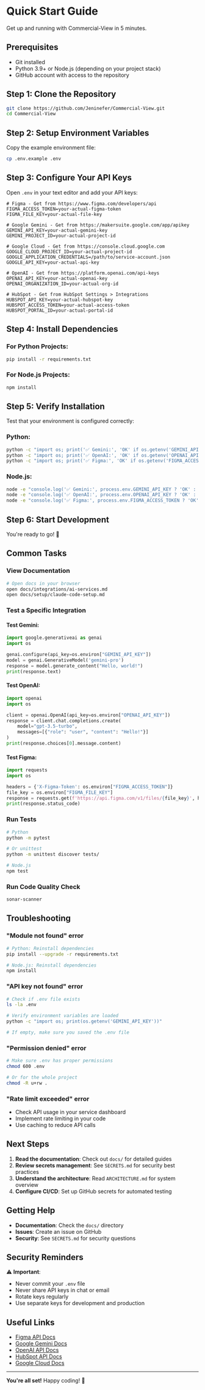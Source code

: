 # Quick Start Guide

Get up and running with Commercial-View in 5 minutes.

## Prerequisites

- Git installed
- Python 3.9+ or Node.js (depending on your project stack)
- GitHub account with access to the repository

## Step 1: Clone the Repository

```bash
git clone https://github.com/Jeninefer/Commercial-View.git
cd Commercial-View
```

## Step 2: Setup Environment Variables

Copy the example environment file:

```bash
cp .env.example .env
```

## Step 3: Configure Your API Keys

Open `.env` in your text editor and add your API keys:

```env
# Figma - Get from https://www.figma.com/developers/api
FIGMA_ACCESS_TOKEN=your-actual-figma-token
FIGMA_FILE_KEY=your-actual-file-key

# Google Gemini - Get from https://makersuite.google.com/app/apikey
GEMINI_API_KEY=your-actual-gemini-key
GEMINI_PROJECT_ID=your-actual-project-id

# Google Cloud - Get from https://console.cloud.google.com
GOOGLE_CLOUD_PROJECT_ID=your-actual-project-id
GOOGLE_APPLICATION_CREDENTIALS=/path/to/service-account.json
GOOGLE_API_KEY=your-actual-api-key

# OpenAI - Get from https://platform.openai.com/api-keys
OPENAI_API_KEY=your-actual-openai-key
OPENAI_ORGANIZATION_ID=your-actual-org-id

# HubSpot - Get from HubSpot Settings > Integrations
HUBSPOT_API_KEY=your-actual-hubspot-key
HUBSPOT_ACCESS_TOKEN=your-actual-access-token
HUBSPOT_PORTAL_ID=your-actual-portal-id
```

## Step 4: Install Dependencies

### For Python Projects:
```bash
pip install -r requirements.txt
```

### For Node.js Projects:
```bash
npm install
```

## Step 5: Verify Installation

Test that your environment is configured correctly:

### Python:
```bash
python -c "import os; print('✅ Gemini:', 'OK' if os.getenv('GEMINI_API_KEY') else 'MISSING')"
python -c "import os; print('✅ OpenAI:', 'OK' if os.getenv('OPENAI_API_KEY') else 'MISSING')"
python -c "import os; print('✅ Figma:', 'OK' if os.getenv('FIGMA_ACCESS_TOKEN') else 'MISSING')"
```

### Node.js:
```bash
node -e "console.log('✅ Gemini:', process.env.GEMINI_API_KEY ? 'OK' : 'MISSING')"
node -e "console.log('✅ OpenAI:', process.env.OPENAI_API_KEY ? 'OK' : 'MISSING')"
node -e "console.log('✅ Figma:', process.env.FIGMA_ACCESS_TOKEN ? 'OK' : 'MISSING')"
```

## Step 6: Start Development

You're ready to go! 🎉

## Common Tasks

### View Documentation
```bash
# Open docs in your browser
open docs/integrations/ai-services.md
open docs/setup/claude-code-setup.md
```

### Test a Specific Integration

#### Test Gemini:
```python
import google.generativeai as genai
import os

genai.configure(api_key=os.environ["GEMINI_API_KEY"])
model = genai.GenerativeModel('gemini-pro')
response = model.generate_content("Hello, world!")
print(response.text)
```

#### Test OpenAI:
```python
import openai
import os

client = openai.OpenAI(api_key=os.environ["OPENAI_API_KEY"])
response = client.chat.completions.create(
    model="gpt-3.5-turbo",
    messages=[{"role": "user", "content": "Hello!"}]
)
print(response.choices[0].message.content)
```

#### Test Figma:
```python
import requests
import os

headers = {'X-Figma-Token': os.environ["FIGMA_ACCESS_TOKEN"]}
file_key = os.environ["FIGMA_FILE_KEY"]
response = requests.get(f'https://api.figma.com/v1/files/{file_key}', headers=headers)
print(response.status_code)
```

### Run Tests
```bash
# Python
python -m pytest

# Or unittest
python -m unittest discover tests/

# Node.js
npm test
```

### Run Code Quality Check
```bash
sonar-scanner
```

## Troubleshooting

### "Module not found" error
```bash
# Python: Reinstall dependencies
pip install --upgrade -r requirements.txt

# Node.js: Reinstall dependencies
npm install
```

### "API key not found" error
```bash
# Check if .env file exists
ls -la .env

# Verify environment variables are loaded
python -c "import os; print(os.getenv('GEMINI_API_KEY'))"

# If empty, make sure you saved the .env file
```

### "Permission denied" error
```bash
# Make sure .env has proper permissions
chmod 600 .env

# Or for the whole project
chmod -R u+rw .
```

### "Rate limit exceeded" error
- Check API usage in your service dashboard
- Implement rate limiting in your code
- Use caching to reduce API calls

## Next Steps

1. **Read the documentation**: Check out `docs/` for detailed guides
2. **Review secrets management**: See `SECRETS.md` for security best practices
3. **Understand the architecture**: Read `ARCHITECTURE.md` for system overview
4. **Configure CI/CD**: Set up GitHub secrets for automated testing

## Getting Help

- **Documentation**: Check the `docs/` directory
- **Issues**: Create an issue on GitHub
- **Security**: See `SECRETS.md` for security questions

## Security Reminders

⚠️ **Important**: 
- Never commit your `.env` file
- Never share API keys in chat or email
- Rotate keys regularly
- Use separate keys for development and production

## Useful Links

- [Figma API Docs](https://www.figma.com/developers/api)
- [Google Gemini Docs](https://ai.google.dev/docs)
- [OpenAI API Docs](https://platform.openai.com/docs)
- [HubSpot API Docs](https://developers.hubspot.com/)
- [Google Cloud Docs](https://cloud.google.com/docs)

---

**You're all set!** Happy coding! 🚀
